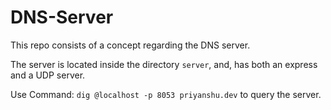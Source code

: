 # DNS-Server

This repo consists of a concept regarding the DNS server.

The server is located inside the directory `server`, and, has both an express and a UDP server.

Use Command: `dig @localhost -p 8053 priyanshu.dev` to query the server.
